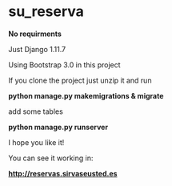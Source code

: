 # su_reserva

**No requirments**

Just Django 1.11.7

Using Bootstrap 3.0 in this project

If you clone the project just unzip it and run

**python manage.py makemigrations & migrate**

add some tables

**python manage.py runserver**

I hope you like it!

You can see it working in:

**http://reservas.sirvaseusted.es**

